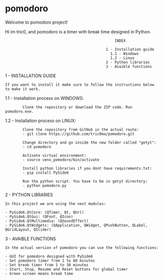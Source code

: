 # pomodoro
Welcome to pomodoro project!

Hi im tric0, and pomodoro is a timer with break time designed in Python.

                                                      INDEX
                                                
                                                  1 - Installation guide
                                                    1.1 - Windows
                                                    1.2 - Linux
                                                  2 - Python libraries
                                                  3 - Avaible functions


1 - INSTALLATION GUIDE

    If you want to install it make sure to follow the instructions below to make it work.
    
   1.1 -  Installation process on WINDOWS:

            Clone the repository or download the ZIP code. Run pomodoro.exe.
    
   1.2 -  Installation process on LINUX: 

            Clone the repository from GitHub in the actual route:
            - git clone https://github.com/tric0ma/pomodoro.git
        
            Change directory and go inside the new folder called "getyt":
            - cd pomodoro
            
            Activate virtual environment:
            - source venv_pomodoro/bin/activate
          
            Install python libraries if you dont have requirements.txt:
            - pip install PySide6
        
            Run the python script. You have to be in getyt directory:
            - python pomodoro.py

2 - PYTHON LIBRARIES

    In this project we are using the next modules:

    - PySide6.QtCore: (QTimer, Qt, QUrl)
    - PySide6.QtGui: (QFont, QIcon)
    - PySide6.QtMultimedia: (QSoundEffect)
    - PySide6.QtWidgets: (QApplication, QWidget, QPushButton, QLabel, QGridLayout, QSlider)

3 - AVAIBLE FUNCTIONS

    In the actual version of pomodoro you can use the following functions:

    - GUI for pomodoro designed with PySide6
    - Set pomodoro timer from 1 to 60 minutes
    - Set break timer from 1 to 30 minutes
    - Start, Stop, Resume and Reset buttons for global timer
    - Green screen means break time
